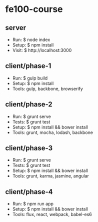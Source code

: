 fe100-course
============

## server
- Run: $ node index
- Setup: $ npm install
- Visit: $ http://localhost:3000

## client/phase-1
- Run: $ gulp build
- Setup: $ npm install
- Tools: gulp, backbone, browserify

## client/phase-2
- Run: $ grunt serve
- Tests: $ grunt test
- Setup: $ npm install && bower install
- Tools: grunt, mocha, lodash, backbone

## client/phase-3
- Run: $ grunt serve
- Tests: $ grunt test
- Setup: $ npm install && bower install
- Tools: grunt, karma, jasmine, angular

## client/phase-4
- Run: $ npm run app
- Setup: $ npm install && bower install
- Tools: flux, react, webpack, babel-es6

